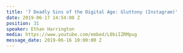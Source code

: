 ```yaml
---
title: '7 Deadly Sins of the Digital Age: Gluttony (Instagram)'
date: 2019-06-17 14:54:00 Z
position: 31
speaker: Ethan Harrington
media: https://www.youtube.com/embed/L0biIZRMpug
message_date: 2019-06-16 10:00:00 Z
---
```


